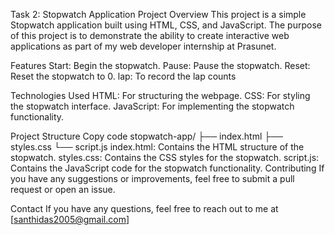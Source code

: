 Task 2: Stopwatch Application
Project Overview
This project is a simple Stopwatch application built using HTML, CSS, and JavaScript. The purpose of this project is to demonstrate the ability to create interactive web applications as part of my web developer internship at Prasunet.

Features
Start: Begin the stopwatch.
Pause: Pause the stopwatch.
Reset: Reset the stopwatch to 0.
lap: To record the lap counts


Technologies Used
HTML: For structuring the webpage.
CSS: For styling the stopwatch interface.
JavaScript: For implementing the stopwatch functionality.

Project Structure
Copy code
stopwatch-app/
├── index.html
├── styles.css
└── script.js
index.html: Contains the HTML structure of the stopwatch.
styles.css: Contains the CSS styles for the stopwatch.
script.js: Contains the JavaScript code for the stopwatch functionality.
Contributing
If you have any suggestions or improvements, feel free to submit a pull request or open an issue.


Contact
If you have any questions, feel free to reach out to me at [santhidas2005@gmail.com]
